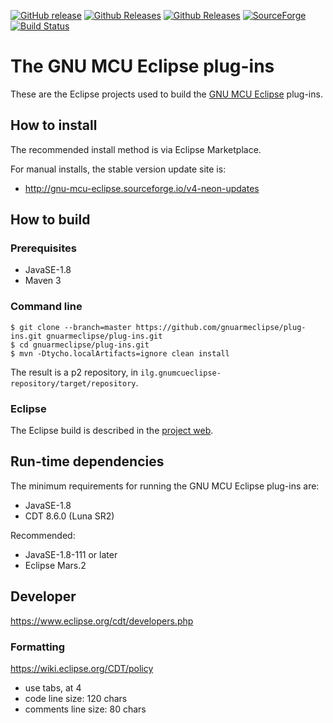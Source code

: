 [![GitHub release](https://img.shields.io/github/release/gnuarmeclipse/plug-ins.svg)](https://github.com/gnuarmeclipse/plug-ins/releases/latest) [![Github Releases](https://img.shields.io/github/downloads/gnuarmeclipse/plug-ins/latest/total.svg)](https://github.com/gnuarmeclipse/plug-ins/releases/latest) [![Github Releases](https://img.shields.io/github/downloads/gnuarmeclipse/plug-ins/total.svg)](https://github.com/gnuarmeclipse/plug-ins/releases/latest) [![SourceForge](https://img.shields.io/sourceforge/dt/gnuarmeclipse.svg?label=SF%20downloads)](https://sourceforge.net/projects/gnuarmeclipse/files/) [![Build Status](https://travis-ci.org/gnuarmeclipse/plug-ins.svg?branch=develop)](https://travis-ci.org/gnuarmeclipse/plug-ins) 

# The GNU MCU Eclipse plug-ins

These are the Eclipse projects used to build the [GNU MCU Eclipse](http://gnuarmeclipse.github.io) plug-ins.

## How to install

The recommended install method is via Eclipse Marketplace.

For manual installs, the stable version update site is:

- http://gnu-mcu-eclipse.sourceforge.io/v4-neon-updates

## How to build

### Prerequisites

- JavaSE-1.8
- Maven 3

### Command line

```
$ git clone --branch=master https://github.com/gnuarmeclipse/plug-ins.git gnuarmeclipse/plug-ins.git
$ cd gnuarmeclipse/plug-ins.git
$ mvn -Dtycho.localArtifacts=ignore clean install
```

The result is a p2 repository, in `ilg.gnumcueclipse-repository/target/repository`.

### Eclipse

The Eclipse build is described in the [project web](http://gnuarmeclipse.github.io/developer/build-procedure/).

## Run-time dependencies

The minimum requirements for running the GNU MCU Eclipse plug-ins are:

- JavaSE-1.8
- CDT 8.6.0 (Luna SR2)

Recommended:

- JavaSE-1.8-111 or later
- Eclipse Mars.2

## Developer

https://www.eclipse.org/cdt/developers.php

### Formatting

https://wiki.eclipse.org/CDT/policy

- use tabs, at 4
- code line size: 120 chars
- comments line size: 80 chars
